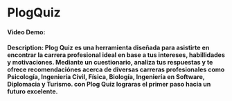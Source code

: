 # PlogQuiz
#### Video Demo: 
#### Description: Plog Quiz es una herramienta diseñada para asistirte en encontrar la carrera profesional ideal en base a tus intereses, habillidades y motivaciones. Mediante un cuestionario, analiza tus respuestas y te ofrece recomendaciónes acerca de diversas carreras profesionales como Psicología, Ingeniería Civil, Física, Biología, Ingeniería en Software, Diplomacia y Turismo. con Plog Quiz lograras el primer paso hacia un futuro excelente.

